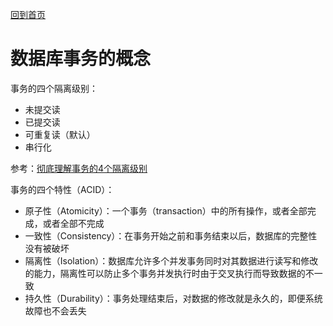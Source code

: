 [回到首页](../README.md)

# 数据库事务的概念

事务的四个隔离级别：

- 未提交读
- 已提交读
- 可重复读（默认）
- 串行化

参考：[彻底理解事务的4个隔离级别](https://www.cnblogs.com/jycboy/p/transaction.html)

事务的四个特性（ACID）：

- 原子性（Atomicity）：一个事务（transaction）中的所有操作，或者全部完成，或者全部不完成
- 一致性（Consistency）：在事务开始之前和事务结束以后，数据库的完整性没有被破坏
- 隔离性（Isolation）：数据库允许多个并发事务同时对其数据进行读写和修改的能力，隔离性可以防止多个事务并发执行时由于交叉执行而导致数据的不一致
- 持久性（Durability）：事务处理结束后，对数据的修改就是永久的，即便系统故障也不会丢失



